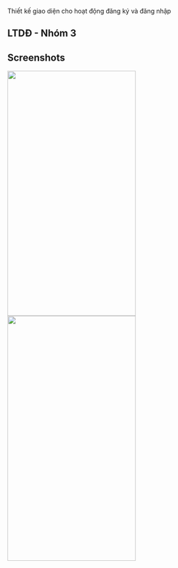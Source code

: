 Thiết kế giao diện cho hoạt động đăng ký và đăng nhập
## LTDĐ - Nhóm 3
## Screenshots

  <img src="https://trello-attachments.s3.amazonaws.com/5ed622002651b51257a49f69/5ee8578d5ede34841dc2c4b5/f216394e4b5436ba0b817f67aa0a8fda/screenshot-2020-06-21_15.45.26.05.png" width="288" height="550" />
  <img src="https://trello-attachments.s3.amazonaws.com/5ed622002651b51257a49f69/5ee857967236a48cb4a65cfd/7d74a8924d07025f9368c07c4f50a534/screenshot-2020-06-21_15.45.34.621.png" width="288" height="550" /> 